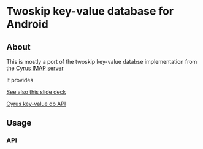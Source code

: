 # Twoskip key-value database for Android

## About

This is mostly a port of the twoskip key-value databse implementation from the [Cyrus IMAP server](https://cgit.cyrus.foundation/cyrus-imapd/tree/lib/cyrusdb_twoskip.c)

It provides

[See also this slide deck](http://opera.brong.fastmail.fm.user.fm/talks/twoskip/twoskip-yapc12.pdf)

[Cyrus key-value db API](http://fossies.org/linux/cyrus-imapd/doc/internal/cyrusdb-api.html)

## Usage

### API

